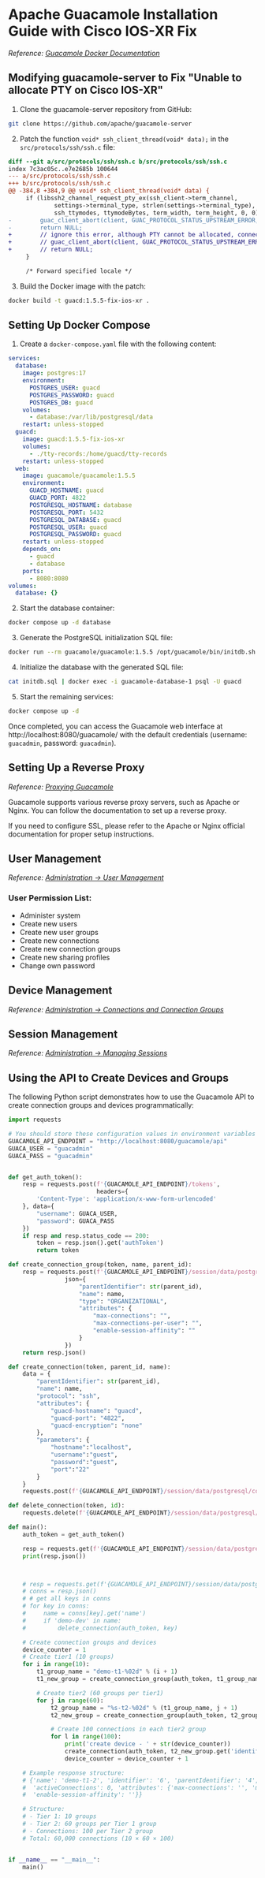 
# Apache Guacamole Installation Guide with Cisco IOS-XR Fix

*Reference: [Guacamole Docker Documentation](https://guacamole.apache.org/doc/gug/guacamole-docker.html)*

## Modifying guacamole-server to Fix "Unable to allocate PTY on Cisco IOS-XR"

1. Clone the guacamole-server repository from GitHub:
```sh
git clone https://github.com/apache/guacamole-server
```

2. Patch the function `void* ssh_client_thread(void* data);` in the `src/protocols/ssh/ssh.c` file:

```patch
diff --git a/src/protocols/ssh/ssh.c b/src/protocols/ssh/ssh.c
index 7c3ac05c..e7e2685b 100644
--- a/src/protocols/ssh/ssh.c
+++ b/src/protocols/ssh/ssh.c
@@ -384,8 +384,9 @@ void* ssh_client_thread(void* data) {
     if (libssh2_channel_request_pty_ex(ssh_client->term_channel,
             settings->terminal_type, strlen(settings->terminal_type),
             ssh_ttymodes, ttymodeBytes, term_width, term_height, 0, 0)) {
-        guac_client_abort(client, GUAC_PROTOCOL_STATUS_UPSTREAM_ERROR, "Unable to allocate PTY.");
-        return NULL;
+        // ignore this error, although PTY cannot be allocated, connection can still be used.
+        // guac_client_abort(client, GUAC_PROTOCOL_STATUS_UPSTREAM_ERROR, "Unable to allocate PTY.");
+        // return NULL;
     }

     /* Forward specified locale */
```

3. Build the Docker image with the patch:
```sh
docker build -t guacd:1.5.5-fix-ios-xr .
```

## Setting Up Docker Compose

1. Create a `docker-compose.yaml` file with the following content:
```yaml
services:
  database:
    image: postgres:17
    environment:
      POSTGRES_USER: guacd
      POSTGRES_PASSWORD: guacd
      POSTGRES_DB: guacd
    volumes:
      - database:/var/lib/postgresql/data
    restart: unless-stopped
  guacd:
    image: guacd:1.5.5-fix-ios-xr
    volumes:
      - ./tty-records:/home/guacd/tty-records
    restart: unless-stopped
  web:
    image: guacamole/guacamole:1.5.5
    environment:
      GUACD_HOSTNAME: guacd
      GUACD_PORT: 4822
      POSTGRESQL_HOSTNAME: database
      POSTGRESQL_PORT: 5432
      POSTGRESQL_DATABASE: guacd
      POSTGRESQL_USER: guacd
      POSTGRESQL_PASSWORD: guacd
    restart: unless-stopped
    depends_on:
      - guacd
      - database
    ports:
      - 8080:8080
volumes:
  database: {}
```

2. Start the database container:
```sh
docker compose up -d database
```

3. Generate the PostgreSQL initialization SQL file:
```sh
docker run --rm guacamole/guacamole:1.5.5 /opt/guacamole/bin/initdb.sh --postgresql > initdb.sql
```

4. Initialize the database with the generated SQL file:
```sh
cat initdb.sql | docker exec -i guacamole-database-1 psql -U guacd
```

5. Start the remaining services:
```sh
docker compose up -d
```

Once completed, you can access the Guacamole web interface at http://localhost:8080/guacamole/ with the default credentials (username: `guacadmin`, password: `guacadmin`).

## Setting Up a Reverse Proxy

*Reference: [Proxying Guacamole](https://guacamole.apache.org/doc/gug/reverse-proxy.html)*

Guacamole supports various reverse proxy servers, such as Apache or Nginx. You can follow the documentation to set up a reverse proxy.

If you need to configure SSL, please refer to the Apache or Nginx official documentation for proper setup instructions.

## User Management

*Reference: [Administration → User Management](https://guacamole.apache.org/doc/gug/administration.html#user-management)*

### User Permission List:
- Administer system
- Create new users
- Create new user groups
- Create new connections
- Create new connection groups
- Create new sharing profiles
- Change own password

## Device Management

*Reference: [Administration → Connections and Connection Groups](https://guacamole.apache.org/doc/gug/administration.html#connections-and-connection-groups)*

## Session Management

*Reference: [Administration → Managing Sessions](https://guacamole.apache.org/doc/gug/administration.html#managing-sessions)*

## Using the API to Create Devices and Groups

The following Python script demonstrates how to use the Guacamole API to create connection groups and devices programmatically:

```python
import requests

# You should store these configuration values in environment variables or a secure vault.
GUACAMOLE_API_ENDPOINT = "http://localhost:8080/guacamole/api"
GUACA_USER = "guacadmin"
GUACA_PASS = "guacadmin"


def get_auth_token():
    resp = requests.post(f'{GUACAMOLE_API_ENDPOINT}/tokens',
                         headers={
        'Content-Type': 'application/x-www-form-urlencoded'
    }, data={
        "username": GUACA_USER,
        "password": GUACA_PASS
    })
    if resp and resp.status_code == 200:
        token = resp.json().get('authToken')
        return token

def create_connection_group(token, name, parent_id):
    resp = requests.post(f'{GUACAMOLE_API_ENDPOINT}/session/data/postgresql/connectionGroups?token={token}',
                json={
                    "parentIdentifier": str(parent_id),
                    "name": name,
                    "type": "ORGANIZATIONAL",
                    "attributes": {
                        "max-connections": "",
                        "max-connections-per-user": "",
                        "enable-session-affinity": ""
                    }
                })
    return resp.json()

def create_connection(token, parent_id, name):
    data = {
        "parentIdentifier": str(parent_id),
        "name": name,
        "protocol": "ssh",
        "attributes": {
            "guacd-hostname": "guacd",
            "guacd-port": "4822",
            "guacd-encryption": "none"
        },
        "parameters": {
            "hostname":"localhost",
            "username":"guest",
            "password":"guest",
            "port":"22"
        }
    }
    requests.post(f'{GUACAMOLE_API_ENDPOINT}/session/data/postgresql/connections?token={token}', json=data)

def delete_connection(token, id):
    requests.delete(f'{GUACAMOLE_API_ENDPOINT}/session/data/postgresql/connections/{id}?token={token}')

def main():
    auth_token = get_auth_token()

    resp = requests.get(f'{GUACAMOLE_API_ENDPOINT}/session/data/postgresql/connectionGroups?token={auth_token}')
    print(resp.json())



    # resp = requests.get(f'{GUACAMOLE_API_ENDPOINT}/session/data/postgresql/connections?token={auth_token}')
    # conns = resp.json()
    # # get all keys in conns
    # for key in conns:
    #     name = conns[key].get('name')
    #     if 'demo-dev' in name:
    #         delete_connection(auth_token, key)

    # Create connection groups and devices
    device_counter = 1
    # Create tier1 (10 groups)
    for i in range(10):
        t1_group_name = "demo-t1-%02d" % (i + 1)
        t1_new_group = create_connection_group(auth_token, t1_group_name, '4')

        # Create tier2 (60 groups per tier1)
        for j in range(60):
            t2_group_name = "%s-t2-%02d" % (t1_group_name, j + 1)
            t2_new_group = create_connection_group(auth_token, t2_group_name, t1_new_group.get('identifier'))

            # Create 100 connections in each tier2 group
            for l in range(100):
                print('create device - ' + str(device_counter))
                create_connection(auth_token, t2_new_group.get('identifier'), 'demo-dev-%06d' % device_counter )
                device_counter = device_counter + 1

    # Example response structure:
    # {'name': 'demo-t1-2', 'identifier': '6', 'parentIdentifier': '4', 'type': 'ORGANIZATIONAL', 
    #  'activeConnections': 0, 'attributes': {'max-connections': '', 'max-connections-per-user': '', 
    #  'enable-session-affinity': ''}}

    # Structure:
    # - Tier 1: 10 groups
    # - Tier 2: 60 groups per Tier 1 group
    # - Connections: 100 per Tier 2 group
    # Total: 60,000 connections (10 × 60 × 100)


if __name__ == "__main__":
    main()
```
